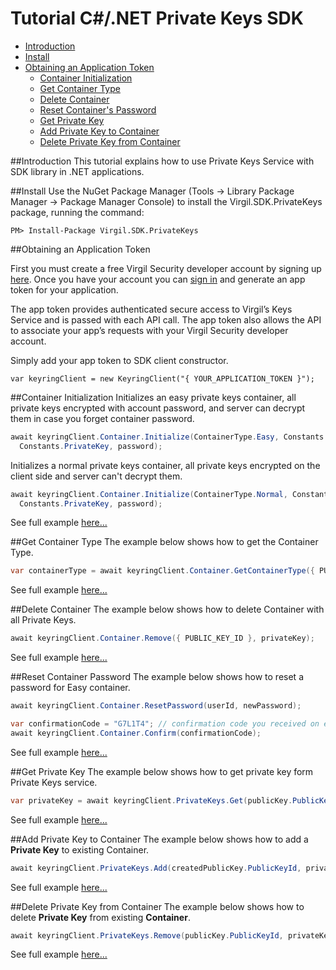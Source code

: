 
# Tutorial C#/.NET Private Keys SDK 

- [Introduction](#introduction)
- [Install](#install)
- [Obtaining an Application Token](#obtaining-an-application-token)
  - [Container Initialization](#container-initialization)
  - [Get Container Type](#get-container-type)
  - [Delete Container](#delete-container)
  - [Reset Container's Password](#reset-container-password)
  - [Get Private Key](#get-private-key)
  - [Add Private Key to Container](#add-private-key-to-container)
  - [Delete Private Key from Container](#delete-private-key-from-container)

##Introduction
This tutorial explains how to use Private Keys Service with SDK library in .NET applications. 

##Install
Use the NuGet Package Manager (Tools -> Library Package Manager -> Package Manager Console) to install the Virgil.SDK.PrivateKeys package, running the command:

```
PM> Install-Package Virgil.SDK.PrivateKeys
```

##Obtaining an Application Token

First you must create a free Virgil Security developer account by signing up [here](https://virgilsecurity.com/account/signup). Once you have your account you can [sign in](https://virgilsecurity.com/account/signin) and generate an app token for your application.

The app token provides authenticated secure access to Virgil’s Keys Service and is passed with each API call. The app token also allows the API to associate your app’s requests with your Virgil Security developer account.

Simply add your app token to SDK client constructor.

```
var keyringClient = new KeyringClient("{ YOUR_APPLICATION_TOKEN }");
```

##Container Initialization
Initializes an easy private keys container, all private keys encrypted with account password, and server can decrypt them in case you forget container password.

```csharp
await keyringClient.Container.Initialize(ContainerType.Easy, Constants.PublicKeyId, 
  Constants.PrivateKey, password);
```

Initializes a normal private keys container, all private keys encrypted on the client side and server can't decrypt them.

```csharp
await keyringClient.Container.Initialize(ContainerType.Normal, Constants.PublicKeyId, 
  Constants.PrivateKey, password);
```

See full example [here...](https://github.com/VirgilSecurity/virgil-net/blob/master/Examples/SDK/InitializeContainerForPrivateKeys.cs)

##Get Container Type
The example below shows how to get the Container Type.

```csharp
var containerType = await keyringClient.Container.GetContainerType({ PUBLIC_KEY_ID });
```
See full example [here...](https://github.com/VirgilSecurity/virgil-net/blob/master/Examples/SDK/GetContainerType.cs)

##Delete Container
The example below shows how to delete Container with all Private Keys. 

```csharp
await keyringClient.Container.Remove({ PUBLIC_KEY_ID }, privateKey);
```
See full example [here...](https://github.com/VirgilSecurity/virgil-net/blob/master/Examples/SDK/DeleteContainerWithPrivateKeys.cs)

##Reset Container Password
The example below shows how to reset a password for Easy container.

```csharp
await keyringClient.Container.ResetPassword(userId, newPassword);

var confirmationCode = "G7L1T4"; // confirmation code you received on email.
await keyringClient.Container.Confirm(confirmationCode);
```
See full example [here...](https://github.com/VirgilSecurity/virgil-net/blob/master/Examples/SDK/ResetContainerPassword.cs)

##Get Private Key
The example below shows how to get private key form Private Keys service.

```csharp
var privateKey = await keyringClient.PrivateKeys.Get(publicKey.PublicKeyId);
```
See full example [here...](https://github.com/VirgilSecurity/virgil-net/blob/master/Examples/SDK/GetPrivateKey.cs)

##Add Private Key to Container
The example below shows how to add a **Private Key** to existing Container.

```csharp
await keyringClient.PrivateKeys.Add(createdPublicKey.PublicKeyId, privateKey);
```
See full example [here...](https://github.com/VirgilSecurity/virgil-net/blob/master/Examples/SDK/AddPrivateKeyToExistingContainer.cs)

##Delete Private Key from Container
The example below shows how to delete **Private Key** from existing **Container**.
```csharp
await keyringClient.PrivateKeys.Remove(publicKey.PublicKeyId, privateKey.Key);
```

See full example [here...](https://github.com/VirgilSecurity/virgil-sdk-net/blob/master/Examples/SDK/DeletePrivateKey.cs)
</div>
</div>

<div class="col-md-12 col-md-offset-2 hidden-md hidden-xs hidden-sm">
<div class="docs-menu" data-ui="affix-docs">

<div class="menu-items-wrapper" data-ui="menu-items-wrapper"></div>
</div>
</div>
</div>
</div>
</section>
